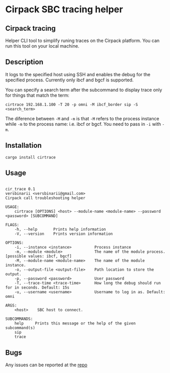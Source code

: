 # Cirpack SBC tracing helper

## Cirpack tracing

Helper CLI tool to simplify runing traces on the Cirpack platform. You can run this tool on your local machine.

## Description
It logs to the specified host using SSH and enables the debug for the specified process. Currently only ibcf and bgcf is supported.

You can specify a search term after the subcommand to display trace only for things that match the term:

``` shell
cirtrace 192.168.1.100 -T 20 -p omni -M ibcf_border sip -S <search_term>
```

The diference between `-M` and `-m` is that `-M` refers to the process instance while `-m` to the process name: i.e. ibcf or bgcf. You need to pass in `-i` with `-m`.


## Installation

``` shell
cargo install cirtrace
```

## Usage

``` shell

cir_trace 0.1
versbinarii <versbinarii@gmail.com>
Cirpack call troubleshooting helper

USAGE:
    cirtrace [OPTIONS] <host> --module-name <module-name> --password <password> [SUBCOMMAND]

FLAGS:
    -h, --help       Prints help information
    -V, --version    Prints version information

OPTIONS:
    -i, --instance <instance>          Process instance
    -m, --module <module>              The name of the module process. [possible values: ibcf, bgcf]
    -M, --module-name <module-name>    The name of the module instance.
    -o, --output-file <output-file>    Path location to store the output.
    -p, --password <password>          User password
    -T, --trace-time <trace-time>      How long the debug should run for in seconds. Default: 15s
    -u, --username <username>          Username to log in as. Default: omni

ARGS:
    <host>    SBC host to connect.

SUBCOMMANDS:
    help     Prints this message or the help of the given subcommand(s)
    sip
    trace
```

## Bugs
Any issues can be reported at the [repo](https://github.com/VersBinarii/cirtrace/issues)
